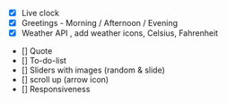 - [x] Live clock
- [x] Greetings - Morning / Afternoon / Evening
- [x] Weather API , add weather icons, Celsius, Fahrenheit
- [] Quote
- [] To-do-list
- [] Sliders with images (random & slide)
- [] scroll up (arrow icon)
- [] Responsiveness
